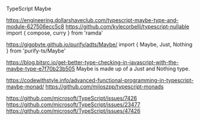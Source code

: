 TypeScript Maybe


https://engineering.dollarshaveclub.com/typescript-maybe-type-and-module-627506ecc5c8
https://github.com/kylecorbelli/typescript-nullable
import { compose, curry } from 'ramda'



https://gigobyte.github.io/purify/adts/Maybe/
import { Maybe, Just, Nothing } from 'purify-ts/Maybe'




https://blog.bitsrc.io/get-better-type-checking-in-javascript-with-the-maybe-type-e7f70b23b505
Maybe is made up of a Just and Nothing type.



https://codewithstyle.info/advanced-functional-programming-in-typescript-maybe-monad/
https://github.com/miloszpp/typescript-monads



https://github.com/microsoft/TypeScript/issues/7426
https://github.com/microsoft/TypeScript/issues/23477
https://github.com/microsoft/TypeScript/issues/47426

